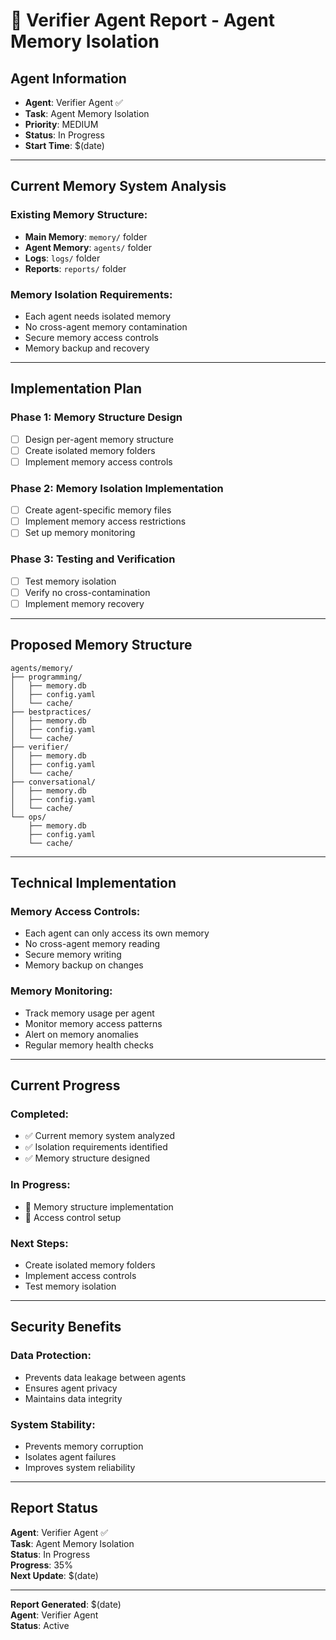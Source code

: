 # 🧟 Verifier Agent Report - Agent Memory Isolation

## Agent Information
- **Agent**: Verifier Agent ✅
- **Task**: Agent Memory Isolation
- **Priority**: MEDIUM
- **Status**: In Progress
- **Start Time**: $(date)

---

## Current Memory System Analysis

### Existing Memory Structure:
- **Main Memory**: `memory/` folder
- **Agent Memory**: `agents/` folder
- **Logs**: `logs/` folder
- **Reports**: `reports/` folder

### Memory Isolation Requirements:
- Each agent needs isolated memory
- No cross-agent memory contamination
- Secure memory access controls
- Memory backup and recovery

---

## Implementation Plan

### Phase 1: Memory Structure Design
- [ ] Design per-agent memory structure
- [ ] Create isolated memory folders
- [ ] Implement memory access controls

### Phase 2: Memory Isolation Implementation
- [ ] Create agent-specific memory files
- [ ] Implement memory access restrictions
- [ ] Set up memory monitoring

### Phase 3: Testing and Verification
- [ ] Test memory isolation
- [ ] Verify no cross-contamination
- [ ] Implement memory recovery

---

## Proposed Memory Structure

```
agents/memory/
├── programming/
│   ├── memory.db
│   ├── config.yaml
│   └── cache/
├── bestpractices/
│   ├── memory.db
│   ├── config.yaml
│   └── cache/
├── verifier/
│   ├── memory.db
│   ├── config.yaml
│   └── cache/
├── conversational/
│   ├── memory.db
│   ├── config.yaml
│   └── cache/
└── ops/
    ├── memory.db
    ├── config.yaml
    └── cache/
```

---

## Technical Implementation

### Memory Access Controls:
- Each agent can only access its own memory
- No cross-agent memory reading
- Secure memory writing
- Memory backup on changes

### Memory Monitoring:
- Track memory usage per agent
- Monitor memory access patterns
- Alert on memory anomalies
- Regular memory health checks

---

## Current Progress

### Completed:
- ✅ Current memory system analyzed
- ✅ Isolation requirements identified
- ✅ Memory structure designed

### In Progress:
- 🔄 Memory structure implementation
- 🔄 Access control setup

### Next Steps:
- Create isolated memory folders
- Implement access controls
- Test memory isolation

---

## Security Benefits

### Data Protection:
- Prevents data leakage between agents
- Ensures agent privacy
- Maintains data integrity

### System Stability:
- Prevents memory corruption
- Isolates agent failures
- Improves system reliability

---

## Report Status

**Agent**: Verifier Agent ✅  
**Task**: Agent Memory Isolation  
**Status**: In Progress  
**Progress**: 35%  
**Next Update**: $(date)  

---

**Report Generated**: $(date)  
**Agent**: Verifier Agent  
**Status**: Active
